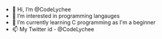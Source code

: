 - 👋 Hi, I’m @CodeLychee
- 👀 I’m interested in programming langauges
- 🌱 I’m currently learning C programming as I'm a beginner
- 📫 My Twitter id - @CodeLychee

<!---
CodeLychee/CodeLychee is a ✨ special ✨ repository because its `README.md` (this file) appears on your GitHub profile.
You can click the Preview link to take a look at your changes.
--->
